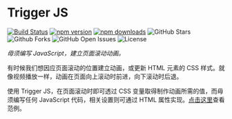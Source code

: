 <link rel="stylesheet" href="../../theme/index.css" />

# Trigger JS

[![Build Status](https://github.com/triggerjs/trigger/actions/workflows/build.yml/badge.svg)](https://github.com/triggerjs/trigger/blob/main/.github/workflows/build.yml)
[![npm version](https://img.shields.io/npm/v/@triggerjs/trigger.svg)](https://www.npmjs.com/package/@triggerjs/trigger)
[![npm downloads](https://img.shields.io/npm/dm/@triggerjs/trigger.svg)](https://www.npmjs.com/package/@triggerjs/trigger)
![GitHub Stars](https://img.shields.io/github/stars/triggerjs/trigger)
![Github Forks](https://img.shields.io/github/forks/triggerjs/trigger)
![GitHub Open Issues](https://img.shields.io/github/issues/triggerjs/trigger)
![License](https://img.shields.io/github/license/triggerjs/trigger)

*毋须编写 JavaScript，建立页面滚动动画。*

有时候我们想因应页面滚动的位置建立动画，或更新 HTML 元素的 CSS 样式。就像视频播放一样，动画在页面向上滚动时前进，向下滚动时后退。

使用 Trigger JS，在页面滚动时即可透过 CSS 变量取得制作动画所需的值，而毋须编写任何 JavaScript 代码，相关设置则可通过 HTML 属性实现。[点击这里](https://codepen.io/collection/eJmoMr)查看范例。
